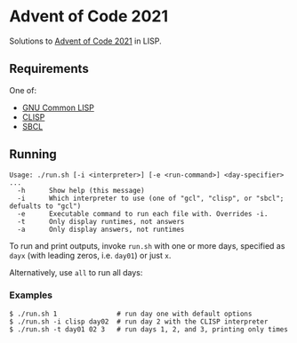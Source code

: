 # Advent of Code 2021
Solutions to [Advent of Code 2021](https://adventofcode.com/2021) in LISP.

## Requirements
One of:
- [GNU Common LISP](https://www.gnu.org/software/gcl/)
- [CLISP](https://clisp.sourceforge.io/)
- [SBCL](http://www.sbcl.org/)

## Running
```
Usage: ./run.sh [-i <interpreter>] [-e <run-command>] <day-specifier> ...
  -h      Show help (this message)
  -i      Which interpreter to use (one of "gcl", "clisp", or "sbcl"; defualts to "gcl")
  -e      Executable command to run each file with. Overrides -i.
  -t      Only display runtimes, not answers
  -a      Only display answers, not runtimes
```

To run and print outputs, invoke `run.sh` with one or more days, specified as `dayx` (with leading zeros, i.e.
`day01`) or just `x`.

Alternatively, use `all` to run all days:

### Examples

```console
$ ./run.sh 1               # run day one with default options
$ ./run.sh -i clisp day02  # run day 2 with the CLISP interpreter
$ ./run.sh -t day01 02 3   # run days 1, 2, and 3, printing only times
```
